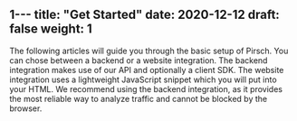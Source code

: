 1---
title: "Get Started"
date: 2020-12-12
draft: false
weight: 1
---

The following articles will guide you through the basic setup of Pirsch. You can chose between a backend or a website integration. The backend integration makes use of our API and optionally a client SDK. The website integration uses a lightweight JavaScript snippet which you will put into your HTML. We recommend using the backend integration, as it provides the most reliable way to analyze traffic and cannot be blocked by the browser.
